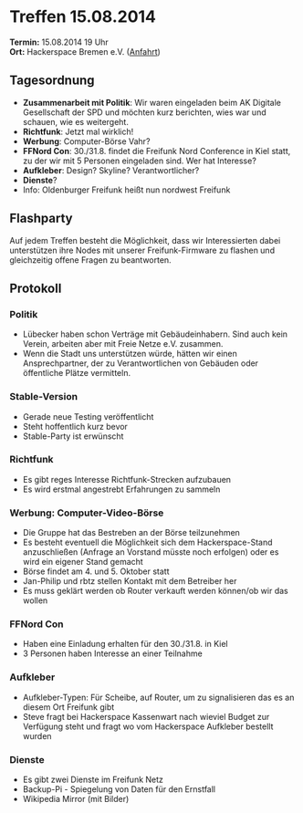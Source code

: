 # Treffen 15.08.2014

**Termin:** 15.08.2014 19 Uhr
<br>
**Ort:** Hackerspace Bremen e.V. ([Anfahrt](https://www.hackerspace-bremen.de/anfahrt/))

## Tagesordnung
* **Zusammenarbeit mit Politik**: Wir waren eingeladen beim AK Digitale Gesellschaft der SPD und möchten kurz berichten, wies war und schauen, wie es weitergeht.
* **Richtfunk**: Jetzt mal wirklich!
* **Werbung**: Computer-Börse Vahr?
* **FFNord Con**: 30./31.8. findet die Freifunk Nord Conference in Kiel statt, zu der wir mit 5 Personen eingeladen sind. Wer hat Interesse?
* **Aufkleber**: Design? Skyline? Verantwortlicher?
* **Dienste**?
* Info: Oldenburger Freifunk heißt nun nordwest Freifunk

## Flashparty 
Auf jedem Treffen besteht die Möglichkeit, dass wir Interessierten dabei unterstützen ihre Nodes mit unserer Freifunk-Firmware zu flashen und gleichzeitig offene Fragen zu beantworten.

## Protokoll

### Politik

* Lübecker haben schon Verträge mit Gebäudeinhabern. Sind auch kein Verein, arbeiten aber mit Freie Netze e.V. zusammen.
* Wenn die Stadt uns unterstützen würde, hätten wir einen Ansprechpartner, der zu Verantwortlichen von Gebäuden oder öffentliche Plätze vermitteln. 

### Stable-Version

* Gerade neue Testing veröffentlicht
* Steht hoffentlich kurz bevor
* Stable-Party ist erwünscht

### Richtfunk

* Es gibt reges Interesse Richtfunk-Strecken aufzubauen
* Es wird erstmal angestrebt Erfahrungen zu sammeln

### Werbung: Computer-Video-Börse

* Die Gruppe hat das Bestreben an der Börse teilzunehmen
* Es besteht eventuell die Möglichkeit sich dem Hackerspace-Stand anzuschließen (Anfrage an Vorstand müsste noch erfolgen) oder es wird ein eigener Stand gemacht
* Börse findet am 4. und 5. Oktober statt
* Jan-Philip und rbtz stellen Kontakt mit dem Betreiber her
* Es muss geklärt werden ob Router verkauft werden können/ob wir das wollen

### FFNord Con

* Haben eine Einladung erhalten für den 30./31.8. in Kiel
* 3 Personen haben Interesse an einer Teilnahme

### Aufkleber

* Aufkleber-Typen: Für Scheibe, auf Router, um zu signalisieren das es an diesem Ort Freifunk gibt
* Steve fragt bei Hackerspace Kassenwart nach wieviel Budget zur Verfügung steht und fragt wo vom Hackerspace Aufkleber bestellt wurden

### Dienste

* Es gibt zwei Dienste im Freifunk Netz
 * Backup-Pi - Spiegelung von Daten für den Ernstfall
 * Wikipedia Mirror (mit Bilder)
